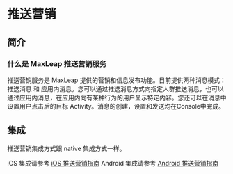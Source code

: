 # 推送营销

## 简介

### 什么是 MaxLeap 推送营销服务

推送营销服务是 MaxLeap 提供的营销和信息发布功能。目前提供两种消息模式：推送消息 和 应用内消息。您可以通过推送消息方式向指定人群推送消息，也可以通过应用内消息，在应用内向有某种行为的用户显示特定内容。您还可以在消息中设置用户点击后的目标 Activity。消息的创建，设置和发送均在Console中完成。

## 集成

推送营销集成方式跟 native 集成方式一样。

iOS 集成请参考 [iOS 推送营销指南](ML_DOCS_GUIDE_LINK_PLACEHOLDER_IOS#MARKETING_ZH)
Android 集成请参考 [Android 推送营销指南](ML_DOCS_GUIDE_LINK_PLACEHOLDER_ANDROID#MARKETING_ZH)